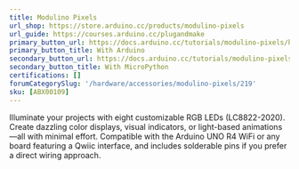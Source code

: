 ```yaml
---
title: Modulino Pixels
url_shop: https://store.arduino.cc/products/modulino-pixels
url_guide: https://courses.arduino.cc/plugandmake
primary_button_url: https://docs.arduino.cc/tutorials/modulino-pixels/how-pixels-ardu/
primary_button_title: With Arduino
secondary_button_url: https://docs.arduino.cc/tutorials/modulino-pixels/how-pixels-mp/
secondary_button_title: With MicroPython
certifications: []
forumCategorySlug: '/hardware/accessories/modulino-pixels/219'
sku: [ABX00109]
---
```


Illuminate your projects with eight customizable RGB LEDs (LC8822-2020). Create dazzling color displays, visual indicators, or light-based animations—all with minimal effort. Compatible with the Arduino UNO R4 WiFi or any board featuring a Qwiic interface, and includes solderable pins if you prefer a direct wiring approach.
